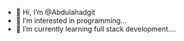 - 👋 Hi, I’m @Abdulahadgit
- 👀 I’m interested in programming...
- 🌱 I’m currently learning full stack development....


<!---
Abdulahadgit/Abdulahadgit is a ✨ special ✨ repository because its `README.md` (this file) appears on your GitHub profile.
You can click the Preview link to take a look at your changes.
--->
